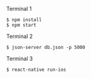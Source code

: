 Terminal 1

```
$ npm install
$ npm start
```

Terminal 2

`$ json-server db.json -p 5000`

Terminal 3

`$ react-native run-ios`